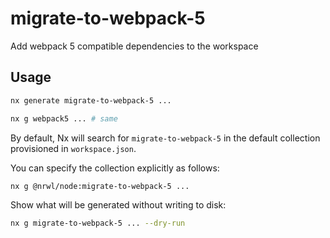 # migrate-to-webpack-5

Add webpack 5 compatible dependencies to the workspace

## Usage

```bash
nx generate migrate-to-webpack-5 ...
```

```bash
nx g webpack5 ... # same
```

By default, Nx will search for `migrate-to-webpack-5` in the default collection provisioned in `workspace.json`.

You can specify the collection explicitly as follows:

```bash
nx g @nrwl/node:migrate-to-webpack-5 ...
```

Show what will be generated without writing to disk:

```bash
nx g migrate-to-webpack-5 ... --dry-run
```
